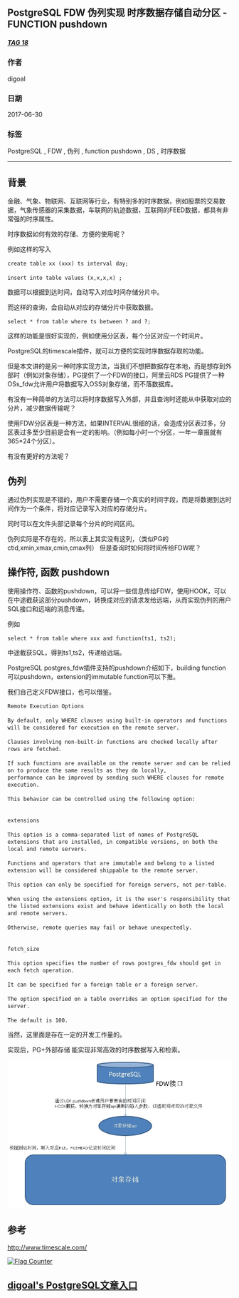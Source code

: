 ## PostgreSQL FDW 伪列实现 时序数据存储自动分区 - FUNCTION pushdown  
##### [TAG 18](../class/18.md)
                
### 作者              
digoal              
              
### 日期              
2017-06-30              
              
### 标签              
PostgreSQL , FDW , 伪列 , function pushdown , DS , 时序数据         
              
----              
              
## 背景   
金融、气象、物联网、互联网等行业，有特别多的时序数据，例如股票的交易数据，气象传感器的采集数据，车联网的轨迹数据，互联网的FEED数据，都具有非常强的时序属性。  
  
时序数据如何有效的存储、方便的使用呢？  
  
例如这样的写入  
  
```  
create table xx (xxx) ts interval day;  
  
insert into table values (x,x,x,x) ;   
```  
  
数据可以根据到达时间，自动写入对应时间存储分片中。  
  
而这样的查询，会自动从对应的存储分片中获取数据。  
  
```  
select * from table where ts between ? and ?;  
```  
  
这样的功能是很好实现的，例如使用分区表，每个分区对应一个时间片。  
  
PostgreSQL的timescale插件，就可以方便的实现时序数据存取的功能。  
  
但是本文讲的是另一种时序实现方法，当我们不想把数据存在本地，而是想存到外部时（例如对象存储），PG提供了一个FDW的接口，阿里云RDS PG提供了一种OSs_fdw允许用户将数据写入OSS对象存储，而不落数据库。  
  
有没有一种简单的方法可以将时序数据写入外部，并且查询时还能从中获取对应的分片，减少数据传输呢？  
  
使用FDW分区表是一种方法，如果INTERVAL很细的话，会造成分区表过多，分区表过多至少目前是会有一定的影响。（例如每小时一个分区，一年一章报就有365*24个分区）。  
  
有没有更好的方法呢？  
  
## 伪列  
  
通过伪列实现是不错的，用户不需要存储一个真实的时间字段，而是将数据到达时间作为一个条件，将对应记录写入对应的存储分片。  
  
同时可以在文件头部记录每个分片的时间区间。  
  
伪列实际是不存在的，所以表上其实没有这列，（类似PG的ctid,xmin,xmax,cmin,cmax列） 但是查询时如何将时间传给FDW呢？  
  
## 操作符, 函数 pushdown  
使用操作符、函数的pushdown，可以将一些信息传给FDW，使用HOOK，可以在中途截获这部分pushdown，转换成对应的请求发给远端，从而实现伪列的用户SQL接口和远端的消息传递。  
  
例如  
  
```  
select * from table where xxx and function(ts1, ts2);  
```  
  
中途截获SQL，得到ts1,ts2，传递给远端。  
  
PostgreSQL postgres_fdw插件支持的pushdown介绍如下，building function可以pushdown，extension的immutable function可以下推。  
  
我们自己定义FDW接口，也可以借鉴。  
  
```  
Remote Execution Options  
  
By default, only WHERE clauses using built-in operators and functions will be considered for execution on the remote server.   
  
Clauses involving non-built-in functions are checked locally after rows are fetched.   
  
If such functions are available on the remote server and can be relied on to produce the same results as they do locally,   
performance can be improved by sending such WHERE clauses for remote execution.   
  
This behavior can be controlled using the following option:  
  
  
extensions  
  
This option is a comma-separated list of names of PostgreSQL extensions that are installed, in compatible versions, on both the local and remote servers.   
  
Functions and operators that are immutable and belong to a listed extension will be considered shippable to the remote server.   
  
This option can only be specified for foreign servers, not per-table.  
  
When using the extensions option, it is the user's responsibility that the listed extensions exist and behave identically on both the local and remote servers.   
  
Otherwise, remote queries may fail or behave unexpectedly.  
  
  
fetch_size  
  
This option specifies the number of rows postgres_fdw should get in each fetch operation.   
  
It can be specified for a foreign table or a foreign server.   
  
The option specified on a table overrides an option specified for the server.   
  
The default is 100.  
```  
  
当然，这里面是存在一定的开发工作量的。  
  
实现后，PG+外部存储 能实现非常高效的时序数据写入和检索。  
  
![pic](20170702_01_pic_001.jpg)  
  
## 参考  
http://www.timescale.com/  
  
  
<a rel="nofollow" href="http://info.flagcounter.com/h9V1"  ><img src="http://s03.flagcounter.com/count/h9V1/bg_FFFFFF/txt_000000/border_CCCCCC/columns_2/maxflags_12/viewers_0/labels_0/pageviews_0/flags_0/"  alt="Flag Counter"  border="0"  ></a>  
  
  
  
  
## [digoal's PostgreSQL文章入口](https://github.com/digoal/blog/blob/master/README.md "22709685feb7cab07d30f30387f0a9ae")
  
